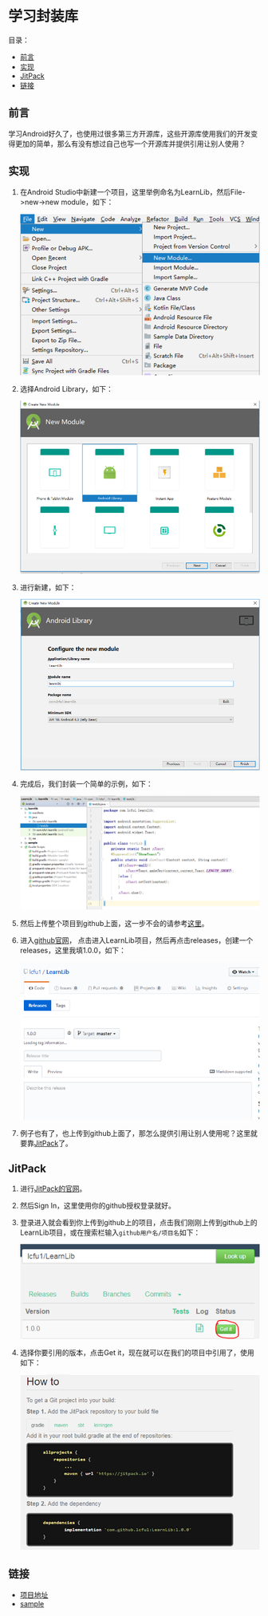 # 学习封装库

目录：

- [前言](#前言)
- [实现](#实现)
- [JitPack](#jitpack)
- [链接](#链接)

## 前言

学习Android好久了，也使用过很多第三方开源库，这些开源库使用我们的开发变得更加的简单，那么有没有想过自己也写一个开源库并提供引用让别人使用？

## 实现

1. 在Android Studio中新建一个项目，这里举例命名为LearnLib，然后File->new->new module，如下：

   ![new module](https://raw.githubusercontent.com/lcfu1/Image/master/Android/new%20module.PNG)

2. 选择Android Library，如下：

   ![Android Library](https://raw.githubusercontent.com/lcfu1/Image/master/Android/Android%20Library.PNG)

3. 进行新建，如下：

   ![Create Android Library](https://raw.githubusercontent.com/lcfu1/Image/master/Android/Create%20Android%20Library.PNG)

4. 完成后，我们封装一个简单的示例，如下：

   ![testLib](https://raw.githubusercontent.com/lcfu1/Image/master/Android/testLib.PNG)

5. 然后上传整个项目到github上面，这一步不会的请参考[这里](https://lcfu1.github.io/Note/Android/AndroidStudio.html#代码管理https://lcfu1.github.io/Note/Android/AndroidStudio.html#代码管理)。

6. 进入[github官网](https://github.com/)， 点击进入LearnLib项目，然后再点击releases，创建一个releases，这里我填1.0.0，如下：

   ![releases](https://raw.githubusercontent.com/lcfu1/Image/master/Android/releases.PNG)

7. 例子也有了，也上传到github上面了，那怎么提供引用让别人使用呢？这里就要靠[JitPack](https://jitpack.io/)了。

## JitPack

1. 进行[JitPack的官网](https://jitpack.io)。

2. 然后Sign In，这里使用你的github授权登录就好。

3. 登录进入就会看到你上传到github上的项目，点击我们刚刚上传到github上的LearnLib项目，或在搜索栏输入`github用户名/项目名`如下：

   ![Lib Git it](https://raw.githubusercontent.com/lcfu1/Image/master/Android/Lib%20Git%20it.PNG)

4. 选择你要引用的版本，点击Get it，现在就可以在我们的项目中引用了，使用如下：

   ![Lib使用](https://raw.githubusercontent.com/lcfu1/Image/master/Android/Lib%E4%BD%BF%E7%94%A8.PNG)

## 链接

- [项目地址](https://github.com/lcfu1/LearnLib)
- [sample](https://github.com/lcfu1/LearnLib/tree/master/sample)
